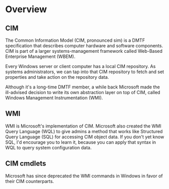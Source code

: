 # Overview

## CIM

The Common Information Model (CIM, pronounced sim) is a DMTF specification that describes computer hardware and software components. CIM is part of a larger systems-management framework called Web-Based Enterprise Management (WBEM).

Every Windows server or client computer has a local CIM repository. As systems administrators, we can tap into that CIM repository to fetch and set properties and take action on the repository data.

Although it's a long-time DMTF member, a while back Microsoft made the ill-advised decision to write its own abstraction layer on top of CIM, called Windows Management Instrumentation (WMI).

## WMI

WMI is Microsoft's implementation of CIM. Microsoft also created the WMI Query Language (WQL) to give admins a method that works like Structured Query Language (SQL) for accessing CIM object data. If you don't yet know SQL, I'd encourage you to learn it, because you can apply that syntax in WQL to query system configuration data.

## CIM cmdlets

Microsoft has since deprecated the WMI commands in Windows in favor of their CIM counterparts.